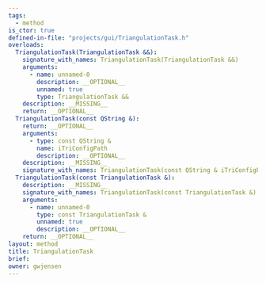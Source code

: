 ```yaml
---
tags:
  - method
is_ctor: true
defined-in-file: "projects/gui/TriangulationTask.h"
overloads:
  TriangulationTask(TriangulationTask &&):
    signature_with_names: TriangulationTask(TriangulationTask &&)
    arguments:
      - name: unnamed-0
        description: __OPTIONAL__
        unnamed: true
        type: TriangulationTask &&
    description: __MISSING__
    return: __OPTIONAL__
  TriangulationTask(const QString &):
    return: __OPTIONAL__
    arguments:
      - type: const QString &
        name: iTriConfigPath
        description: __OPTIONAL__
    description: __MISSING__
    signature_with_names: TriangulationTask(const QString & iTriConfigPath)
  TriangulationTask(const TriangulationTask &):
    description: __MISSING__
    signature_with_names: TriangulationTask(const TriangulationTask &)
    arguments:
      - name: unnamed-0
        type: const TriangulationTask &
        unnamed: true
        description: __OPTIONAL__
    return: __OPTIONAL__
layout: method
title: TriangulationTask
brief:
owner: gwjensen
---
```

